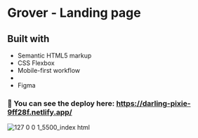 # Grover - Landing page

## Built with
- Semantic HTML5 markup
- CSS Flexbox
- Mobile-first workflow
- 
- Figma

### 🔗 You can see the deploy here: https://darling-pixie-9ff28f.netlify.app/

![127 0 0 1_5500_index html](https://user-images.githubusercontent.com/89199369/183456289-49568953-5b1b-4be5-9a16-ca307fcfd2b7.png)
